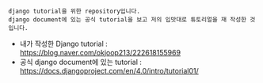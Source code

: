 ```
django tutorial을 위한 repository입니다.
django document에 있는 공식 tutorial을 보고 저의 입맛대로 튜토리얼을 재 작성한 것입니다.
```

- 내가 작성한 Django tutorial : https://blog.naver.com/okjoop213/222618155969
- 공식 django document에 있는 tutorial : https://docs.djangoproject.com/en/4.0/intro/tutorial01/
